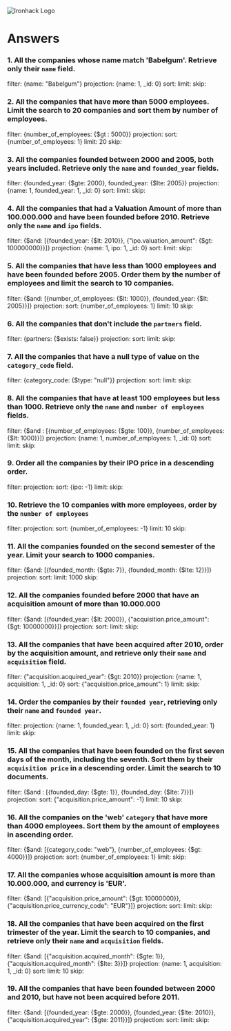![Ironhack Logo](https://i.imgur.com/1QgrNNw.png)

# Answers

### 1. All the companies whose name match 'Babelgum'. Retrieve only their `name` field.

filter: {name: "Babelgum"} 
projection: {name: 1, _id: 0}
sort:
limit:
skip: 

### 2. All the companies that have more than 5000 employees. Limit the search to 20 companies and sort them by **number of employees**.

filter: {number_of_employees: {$gt : 5000}}
projection: 
sort: {number_of_employees: 1}
limit: 20
skip: 

### 3. All the companies founded between 2000 and 2005, both years included. Retrieve only the `name` and `founded_year` fields.

filter: {founded_year: {$gte: 2000}, founded_year: {$lte: 2005}}
projection: {name: 1, founded_year: 1, _id: 0}
sort:
limit:
skip: 

### 4. All the companies that had a Valuation Amount of more than 100.000.000 and have been founded before 2010. Retrieve only the `name` and `ipo` fields.

filter: {$and: [{founded_year: {$lt: 2010}}, {"ipo.valuation_amount": {$gt: 100000000}}]}
projection: {name: 1, ipo: 1, _id: 0}
sort:
limit:
skip: 

### 5. All the companies that have less than 1000 employees and have been founded before 2005. Order them by the number of employees and limit the search to 10 companies.

filter: {$and: [{number_of_employees: {$lt: 1000}}, {founded_year: {$lt: 2005}}]}
projection: 
sort: {number_of_employees: 1}
limit: 10
skip: 

### 6. All the companies that don't include the `partners` field.

filter: {partners: {$exists: false}}
projection: 
sort:
limit:
skip: 

### 7. All the companies that have a null type of value on the `category_code` field.

filter: {category_code: {$type: "null"}}
projection: 
sort:
limit:
skip: 

### 8. All the companies that have at least 100 employees but less than 1000. Retrieve only the `name` and `number of employees` fields.

filter: {$and : [{number_of_employees: {$gte: 100}}, {number_of_employees: {$lt: 1000}}]}
projection: {name: 1, number_of_employees: 1, _id: 0}
sort:
limit:
skip: 

### 9. Order all the companies by their IPO price in a descending order.

filter: 
projection: 
sort: {ipo: -1}
limit:
skip: 

### 10. Retrieve the 10 companies with more employees, order by the `number of employees`

filter: 
projection: 
sort: {number_of_employees: -1}
limit: 10
skip: 

### 11. All the companies founded on the second semester of the year. Limit your search to 1000 companies.

filter: {$and: [{founded_month: {$gte: 7}}, {founded_month: {$lte: 12}}]}
projection: 
sort:
limit: 1000
skip: 

### 12. All the companies founded before 2000 that have an acquisition amount of more than 10.000.000

filter: {$and: [{founded_year: {$lt: 2000}}, {"acquisition.price_amount": {$gt: 10000000}}]}
projection: 
sort:
limit:
skip: 

### 13. All the companies that have been acquired after 2010, order by the acquisition amount, and retrieve only their `name` and `acquisition` field.

filter: {"acquisition.acquired_year": {$gt: 2010}}
projection: {name: 1, acquisition: 1, _id: 0}
sort: {"acquisition.price_amount": 1}
limit:
skip: 

### 14. Order the companies by their `founded year`, retrieving only their `name` and `founded year`.

filter: 
projection: {name: 1, founded_year: 1, _id: 0}
sort: {founded_year: 1}
limit:
skip: 

### 15. All the companies that have been founded on the first seven days of the month, including the seventh. Sort them by their `acquisition price` in a descending order. Limit the search to 10 documents.

filter: {$and : [{founded_day: {$gte: 1}}, {founded_day: {$lte: 7}}]}
projection: 
sort: {"acquisition.price_amount": -1}
limit: 10
skip: 

### 16. All the companies on the 'web' `category` that have more than 4000 employees. Sort them by the amount of employees in ascending order.

filter: {$and: [{category_code: "web"}, {number_of_employees: {$gt: 4000}}]}
projection: 
sort: {number_of_employees: 1}
limit:
skip: 

### 17. All the companies whose acquisition amount is more than 10.000.000, and currency is 'EUR'.

filter: {$and: [{"acquisition.price_amount": {$gt: 10000000}}, {"acquisition.price_currency_code": "EUR"}]}
projection: 
sort:
limit:
skip: 

### 18. All the companies that have been acquired on the first trimester of the year. Limit the search to 10 companies, and retrieve only their `name` and `acquisition` fields.

filter: {$and: [{"acquisition.acquired_month": {$gte: 1}}, {"acquisition.acquired_month": {$lte: 3}}]}
projection: {name: 1, acquisition: 1, _id: 0}
sort:
limit: 10
skip: 

### 19. All the companies that have been founded between 2000 and 2010, but have not been acquired before 2011.

filter: {$and: [{founded_year: {$gte: 2000}}, {founded_year: {$lte: 2010}}, {"acquisition.acquired_year": {$gte: 2011}}]}
projection: 
sort:
limit:
skip: 
